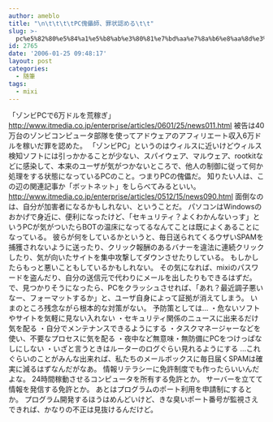 ```yaml
---
author: ameblo
title: "\n\t\t\t\tPC傀儡師、罪状認める\t\t"
slug: >-
  pc%e5%82%80%e5%84%a1%e5%b8%ab%e3%80%81%e7%bd%aa%e7%8a%b6%e8%aa%8d%e3%82%81%e3%82%8b
id: 2765
date: '2006-01-25 09:48:17'
layout: post
categories:
  - 随筆
tags:
  - mixi
---
```


「ゾンビPCで6万ドルを荒稼ぎ」 http://www.itmedia.co.jp/enterprise/articles/0601/25/news011.html 被告は40万台のゾンビコンピュータ部隊を使ってアドウェアのアフィリエート収入6万ドルを稼いだ罪を認めた。 「ゾンビPC」というのはウィルスに近いけどウィルス検知ソフトには引っかかることが少ない、スパイウェア、マルウェア、rootkitなどに感染して、本来のユーザが気がつかないところで、他人の制御に従って何か処理をする状態になっているPCのこと。つまりPCの傀儡だ。 知りたい人は、この辺の関連記事か「ボットネット」をしらべてみるといい。 http://www.itmedia.co.jp/enterprise/articles/0512/15/news090.html 面倒なのは、自分が加害者になるかもしれない、ということだ。 パソコンはWindowsのおかげで身近に、便利になったけど、「セキュリティ？よくわかんないっす」というPCが気がついたらBOTの温床になってるなんてことは既によくあることになっている。 彼らが何をしているかというと、毎日送られてくるウザいSPAMを捕獲されないように送ったり、クリック報酬のあるバナーを違法に連続クリックしたり、気が向いたサイトを集中攻撃してダウンさせたりしている。 もしかしたらもっと悪いこともしているかもしれない。 その気になれば、mixiのパスワードを盗んだり、自分の送信元で代わりにメールを出したりもできるはずだ。 で、見つかりそうになったら、PCをクラッシュさせれば、「あれ？最近調子悪いなー、フォーマットするか」と、ユーザ自身によって証拠が消えてしまう。 いまのところ残念ながら根本的な対策がない。 予防策としては… ・危ないソフトやサイトを気軽に見ない入れない ・セキュリティ関係のニュースに出来るだけ気を配る ・自分でメンテナンスできるようにする ・タスクマネージャーなどを使い、不要なプロセスに気を配る ・夜中など無意味・無防備にPCをつけっぱなしにしない ・いざと言うときはルーターのログぐらい見れるようにする …これぐらいのことがみんな出来れば、私たちのメールボックスに毎日届くSPAMは確実に減るはずなんだがなあ。 情報リテラシーに免許制度でも作ったらいいんだよな。 24時間稼動させるコンピュータを所有する免許とか。 サーバーを立てて情報を発信する免許とか。 あとはプログラムのポート利用を申請制にするとか。 プログラム開発するほうはめんどいけど、きな臭いポート番号が監視さえできれば、かなりの不正は見抜けるんだけど。